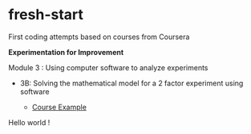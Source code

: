 # fresh-start
First coding attempts based on courses from Coursera

**Experimentation for Improvement**

Module 3 : Using computer software to analyze experiments

- 3B: Solving the mathematical model for a 2 factor experiment using software

  - [Course Example](https://github.com/CaptainErable/fresh-start/blob/master/3B.R)
    
Hello world !



